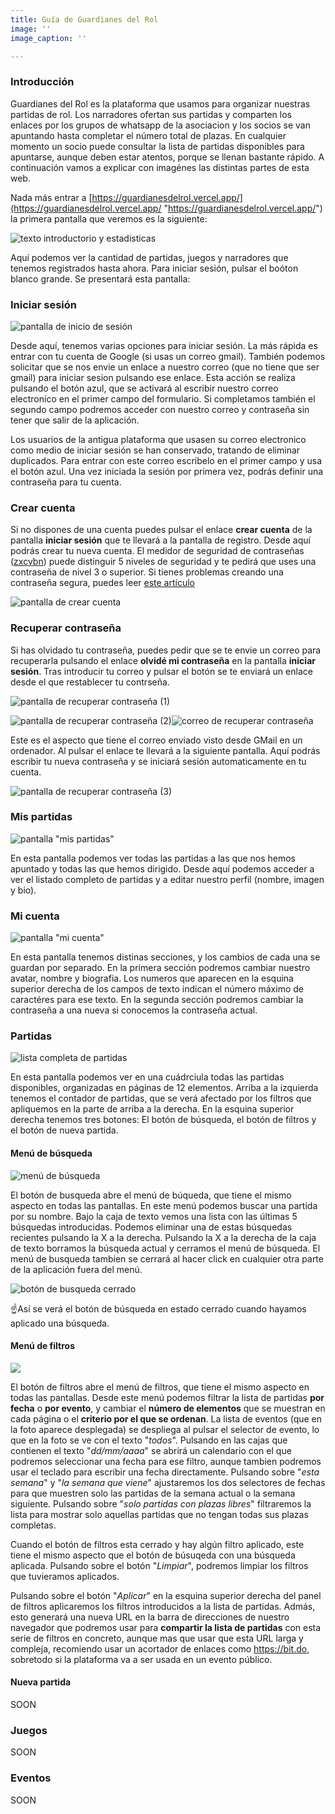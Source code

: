 ```yaml
---
title: Guía de Guardianes del Rol
image: ''
image_caption: ''

---
```

### Introducción

Guardianes del Rol es la plataforma que usamos para organizar nuestras partidas de rol. Los narradores ofertan sus partidas y comparten los enlaces por los grupos de whatsapp de la asociacion y los socios se van apuntando hasta completar el número total de plazas. En cualquier momento un socio puede consultar la lista de partidas disponibles para apuntarse, aunque deben estar atentos, porque se llenan bastante rápido. A continuación vamos a explicar con imagénes las distintas partes de esta web.

Nada más entrar a [https://guardianesdelrol.vercel.app/](https://guardianesdelrol.vercel.app/ "https://guardianesdelrol.vercel.app/") la primera pantalla que veremos es la siguiente:

![texto introductorio y estadisticas](/images/upload/screenshot_2021-05-22-guardianes-del-rol.png "Pantalla principal")

Aquí podemos ver la cantidad de partidas, juegos y narradores que tenemos registrados hasta ahora. Para iniciar sesión, pulsar el boóton blanco grande. Se presentará esta pantalla:

### Iniciar sesión

![pantalla de inicio de sesión](/images/upload/screenshot_2021-05-22-guardianes-del-rol-1.png "pantalla de inicio de sesión")

Desde aquí, tenemos varias opciones para iniciar sesión. La más rápida es entrar con tu cuenta de Google (si usas un correo gmail). También podemos solicitar que se nos envie un enlace a nuestro correo (que no tiene que ser gmail) para iniciar sesion pulsando ese enlace. Esta acción se realiza pulsando el botón azul, que se activará al escribir nuestro correo electroníco en el primer campo del formulario. Si completamos también el segundo campo podremos acceder con nuestro correo y contraseña sin tener que salir de la aplicación.

Los usuarios de la antigua plataforma que usasen su correo electronico como medio de iniciar sesión se han conservado, tratando de eliminar duplicados. Para entrar con este correo escribelo en el primer campo y usa el botón azul. Una vez iniciada la sesión por primera vez, podrás definir una contraseña para tu cuenta.

### Crear cuenta

Si no dispones de una cuenta puedes pulsar el enlace **crear cuenta** de la pantalla **iniciar sesión** que te llevará a la pantalla de registro. Desde aquí podrás crear tu nueva cuenta. El medidor de seguridad de contraseñas ([zxcvbn](https://github.com/dropbox/zxcvbn "zxcvbn")) puede distinguir 5 niveles de seguridad y te pedirá que uses una contraseña de nivel 3 o superior. Si tienes problemas creando una contraseña segura, puedes leer [este artículo](https://www.xataka.com/basics/como-crear-contrasena-segura-como-gestionar-despues-para-proteger-tus-cuentas)

![pantalla de crear cuenta](/images/upload/screenshot_2021-05-22-guardianes-del-rol-2.png "pantalla de crear cuenta")

### Recuperar contraseña

Si has olvidado tu contraseña, puedes pedir que se te envie un correo para recuperarla pulsando el enlace **olvidé mi contraseña** en la pantalla **iniciar sesión**. Tras introducir tu correo y pulsar el botón se te enviará un enlace desde el que restablecer tu contrseña.

![pantalla de recuperar contraseña (1)](/images/upload/screenshot_2021-05-22-guardianes-del-rol-3.png "pantalla de recuperar contraseña (1)")

![pantalla de recuperar contraseña (2)](/images/upload/screenshot_2021-05-22-guardianes-del-rol-4.png "pantalla de recuperar contraseña (2)")![correo de recuperar contraseña](/images/upload/captura-de-pantalla-2021-05-22-a-las-16-58-00.png "correo de recuperar contraseña")

Este es el aspecto que tiene el correo enviado visto desde GMail en un ordenador. Al pulsar el enlace te llevará a la siguiente pantalla. Aquí podrás escribir tu nueva contraseña y se iniciará sesión automaticamente en tu cuenta.

![pantalla de recuperar contraseña (3)](/images/upload/screenshot_2021-05-22-guardianes-del-rol-5.png "pantalla de recuperar contraseña (3)")

### Mis partidas

![pantalla "mis partidas"](/images/upload/captura-de-pantalla-2021-05-22-a-las-17-22-18.png 'pantalla "mis partidas"')

En esta pantalla podemos ver todas las partidas a las que nos hemos apuntado y todas las que hemos dirigido. Desde aquí podemos acceder a ver el listado completo de partidas y a editar nuestro perfil (nombre, imagen y bio).

### Mi cuenta

![pantalla "mi cuenta"](/images/upload/captura-de-pantalla-2021-05-22-a-las-17-35-16.png 'pantalla "mi cuenta"')

En esta pantalla tenemos distinas secciones, y los cambios de cada una se guardan por separado. En la primera sección podremos cambiar nuestro avatar, nombre y biografia. Los numeros que aparecen en la esquina superior derecha de los campos de texto indican el número máximo de caractéres para ese texto. En la segunda sección podremos cambiar la contraseña a una nueva si conocemos la contraseña actual.

### Partidas

![lista completa de partidas](/images/upload/captura-de-pantalla-2021-06-14-a-las-16-13-45.png "lista completa de partidas")

En esta pantalla podemos ver en una cuádrciula todas las partidas disponibles, organizadas en páginas de 12 elementos. Arriba a la izquierda tenemos el contador de partidas, que se verá afectado por los filtros que apliquemos en la parte de arriba a la derecha. En la esquina superior derecha tenemos tres botones: El botón de búsqueda, el botón de filtros y el botón de nueva partida.

#### Menú de búsqueda

![menú de búsqueda](/images/upload/captura-de-pantalla-2021-06-14-a-las-16-22-18.png "menú de busqueda")

El botón de busqueda abre el menú de búqueda, que tiene el mismo aspecto en todas las pantallas. En este menú podemos buscar una partida por su nombre. Bajo la caja de texto vemos una lista con las últimas 5 búsquedas introducidas. Podemos eliminar una de estas búsquedas recientes pulsando la X a la derecha. Pulsando la X a la derecha de la caja de texto borramos la búsqueda actual y cerramos el menú de búsqueda. El menú de busqueda tambien se cerrará al hacer click en cualquier otra parte de la aplicación fuera del menú.

![botón de busqueda cerrado](/images/upload/captura-de-pantalla-2021-06-14-a-las-16-21-56.png "botón de busqueda cerrado")

☝️Así se verá el botón de búsqueda en estado cerrado cuando hayamos aplicado una búsqueda.

#### Menú de filtros

![](/images/upload/captura-de-pantalla-2021-06-14-a-las-17-00-47.png)

El botón de filtros abre el menú de filtros, que tiene el mismo aspecto en todas las pantallas. Desde este menú podemos filtrar la lista de partidas **por fecha** o **por evento**, y cambiar el **número de elementos** que se muestran en cada página o el **criterio por el que se ordenan**. La lista de eventos (que en la foto aparece desplegada) se despliega al pulsar el selector de evento, lo que en la foto se ve con el texto "_todos_". Pulsando en las cajas que contienen el texto "_dd/mm/aaaa_" se abrirá un calendario con el que podremos seleccionar una fecha para ese filtro, aunque tambien podremos usar el teclado para escribir una fecha directamente. Pulsando sobre "_esta semana_" y "_la semana que viene_" ajustaremos los dos selectores de fechas para que muestren solo las partidas de la semana actual o la semana siguiente. Pulsando sobre "_solo partidas con plazas libres_" filtraremos la lista para mostrar solo aquellas partidas que no tengan todas sus plazas completas.

Cuando el botón de filtros esta cerrado y hay algún filtro aplicado, este tiene el mismo aspecto que el botón de búsuqeda con una búsqueda aplicada. Pulsando sobre el botón "_Limpiar_", podremos limpiar los filtros que tuvieramos aplicados.

Pulsando sobre el botón "_Aplicar_" en la esquina superior derecha del panel de filtros aplicaremos los filtros introducidos a la lista de partidas. Admás, esto generará una nueva URL en la barra de direcciones de nuestro navegador que podremos usar para **compartir la lista de partidas** con esta serie de filtros en concreto, aunque mas que usar que esta URL larga y compleja, recomiendo usar un acortador de enlaces como https://bit.do, sobretodo si la plataforma va a ser usada en un evento público.

#### Nueva partida

SOON

### Juegos

SOON

### Eventos

SOON
